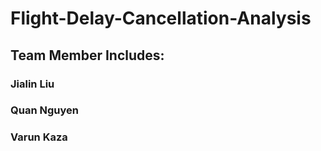 # Flight-Delay-Cancellation-Analysis

## Team Member Includes:
### Jialin Liu
### Quan Nguyen
### Varun Kaza
